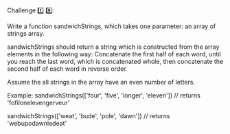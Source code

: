 Challenge :one: :nine:: 

Write a function sandwichStrings, which takes one parameter: an array of strings array.

sandwichStrings should return a string which is constructed from the array elements in the following way:
Concatenate the first half of each word, until you reach the last word, which is concatenated whole, then concatenate the second half of each word in reverse order.

Assume the all strings in the array have an even number of letters.

Example:
sandwichStrings(['four', 'five', 'longer', 'eleven'])
// returns 'fofilonelevengerveur'

sandwichStrings(['weat', 'bude', 'pole', 'dawn'])
// returns 'webupodawnledeat'